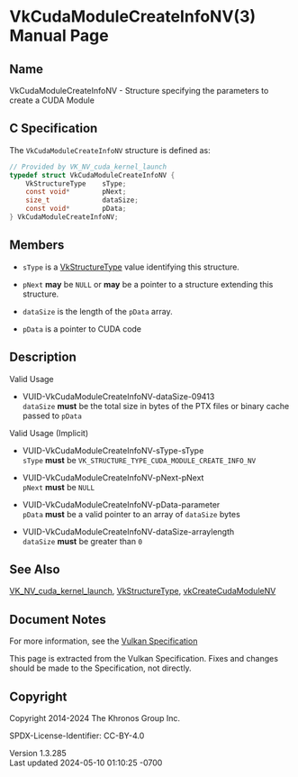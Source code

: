 # VkCudaModuleCreateInfoNV(3) Manual Page

## Name

VkCudaModuleCreateInfoNV - Structure specifying the parameters to create
a CUDA Module



## <a href="#_c_specification" class="anchor"></a>C Specification

The `VkCudaModuleCreateInfoNV` structure is defined as:

``` c
// Provided by VK_NV_cuda_kernel_launch
typedef struct VkCudaModuleCreateInfoNV {
    VkStructureType    sType;
    const void*        pNext;
    size_t             dataSize;
    const void*        pData;
} VkCudaModuleCreateInfoNV;
```

## <a href="#_members" class="anchor"></a>Members

- `sType` is a [VkStructureType](https://registry.khronos.org/vulkan/specs/1.3-extensions/man/html/VkStructureType.html) value identifying
  this structure.

- `pNext` **may** be `NULL` or **may** be a pointer to a structure
  extending this structure.

- `dataSize` is the length of the `pData` array.

- `pData` is a pointer to CUDA code

## <a href="#_description" class="anchor"></a>Description

Valid Usage

- <a href="#VUID-VkCudaModuleCreateInfoNV-dataSize-09413"
  id="VUID-VkCudaModuleCreateInfoNV-dataSize-09413"></a>
  VUID-VkCudaModuleCreateInfoNV-dataSize-09413  
  `dataSize` **must** be the total size in bytes of the PTX files or
  binary cache passed to `pData`

Valid Usage (Implicit)

- <a href="#VUID-VkCudaModuleCreateInfoNV-sType-sType"
  id="VUID-VkCudaModuleCreateInfoNV-sType-sType"></a>
  VUID-VkCudaModuleCreateInfoNV-sType-sType  
  `sType` **must** be `VK_STRUCTURE_TYPE_CUDA_MODULE_CREATE_INFO_NV`

- <a href="#VUID-VkCudaModuleCreateInfoNV-pNext-pNext"
  id="VUID-VkCudaModuleCreateInfoNV-pNext-pNext"></a>
  VUID-VkCudaModuleCreateInfoNV-pNext-pNext  
  `pNext` **must** be `NULL`

- <a href="#VUID-VkCudaModuleCreateInfoNV-pData-parameter"
  id="VUID-VkCudaModuleCreateInfoNV-pData-parameter"></a>
  VUID-VkCudaModuleCreateInfoNV-pData-parameter  
  `pData` **must** be a valid pointer to an array of `dataSize` bytes

- <a href="#VUID-VkCudaModuleCreateInfoNV-dataSize-arraylength"
  id="VUID-VkCudaModuleCreateInfoNV-dataSize-arraylength"></a>
  VUID-VkCudaModuleCreateInfoNV-dataSize-arraylength  
  `dataSize` **must** be greater than `0`

## <a href="#_see_also" class="anchor"></a>See Also

[VK_NV_cuda_kernel_launch](https://registry.khronos.org/vulkan/specs/1.3-extensions/man/html/VK_NV_cuda_kernel_launch.html),
[VkStructureType](https://registry.khronos.org/vulkan/specs/1.3-extensions/man/html/VkStructureType.html),
[vkCreateCudaModuleNV](https://registry.khronos.org/vulkan/specs/1.3-extensions/man/html/vkCreateCudaModuleNV.html)

## <a href="#_document_notes" class="anchor"></a>Document Notes

For more information, see the <a
href="https://registry.khronos.org/vulkan/specs/1.3-extensions/html/vkspec.html#VkCudaModuleCreateInfoNV"
target="_blank" rel="noopener">Vulkan Specification</a>

This page is extracted from the Vulkan Specification. Fixes and changes
should be made to the Specification, not directly.

## <a href="#_copyright" class="anchor"></a>Copyright

Copyright 2014-2024 The Khronos Group Inc.

SPDX-License-Identifier: CC-BY-4.0

Version 1.3.285  
Last updated 2024-05-10 01:10:25 -0700
